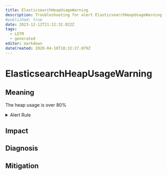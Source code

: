 ```yaml
---
title: ElasticsearchHeapUsageWarning
description: Troubleshooting for alert ElasticsearchHeapUsageWarning
#published: true
date: 2023-12-12T21:12:32.022Z
tags: 
  - LGTM
  - generated
editor: markdown
dateCreated: 2020-04-10T18:32:27.079Z
---
```


# ElasticsearchHeapUsageWarning

## Meaning
[//]: # "Short paragraph that explains what the alert means"
The heap usage is over 80%

<details>
  <summary>Alert Rule</summary>

{{% rule "elasticsearch/prometheus-community-elasticsearch-exporter.yml" "ElasticsearchHeapUsageWarning" %}}

<!-- Rule when generated

```yaml
alert: ElasticsearchHeapUsageWarning
expr: (elasticsearch_jvm_memory_used_bytes{area="heap"} / elasticsearch_jvm_memory_max_bytes{area="heap"}) * 100 > 80
for: 2m
labels:
    severity: warning
annotations:
    summary: Elasticsearch Heap Usage warning (instance {{ $labels.instance }})
    description: |-
        The heap usage is over 80%
          VALUE = {{ $value }}
          LABELS = {{ $labels }}
    runbook: https://github.com/srerun/prometheus-alerts/blob/main/content/runbooks/prometheus-community-elasticsearch-exporter/ElasticsearchHeapUsageWarning.md

```

-->

</details>


## Impact
[//]: # "What could / will happen if the alert is not addressed"



## Diagnosis
[//]: # "Steps to take to identify the cause of the problem"



## Mitigation
[//]: # "The steps necessary to resolve the alert"
